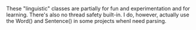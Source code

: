 ﻿These "linguistic" classes are partially for fun and experimentation and for learning.
There's also no thread safety built-in.
I do, however, actually use the Word() and Sentence() in some projects whenI need parsing.